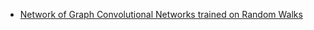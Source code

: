 
- [Network of Graph Convolutional Networks trained on Random Walks](https://github.com/naganandy/geometric-deep-learning-literature/blob/master/iclr18_submissions/ngcn.md)
